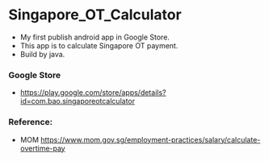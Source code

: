 # Singapore_OT_Calculator
- My first publish android app in Google Store.  
- This app is to calculate Singapore OT payment.  
- Build by java.  

### Google Store
- https://play.google.com/store/apps/details?id=com.bao.singaporeotcalculator

### Reference:
- MOM https://www.mom.gov.sg/employment-practices/salary/calculate-overtime-pay
